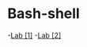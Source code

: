 # Bash-shell

-[Lab [1]](https://github.com/omarkhalil117/Bash-shell/blob/main/Lab%20%5B1%5D/Lba%5B1%5D.md)
-[Lab [2]](https://github.com/omarkhalil117/Bash-shell/blob/main/Lab%20%5B2%5D/Lab%5B2%5D.md)
